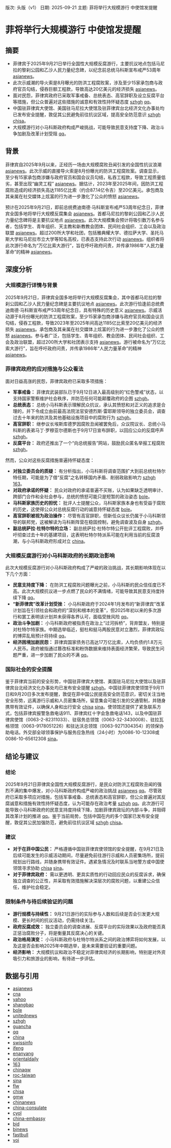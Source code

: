 版次: 头版（v1）
日期: 2025-09-21
主题: 菲将举行大规模游行 中使馆发提醒

# 菲将举行大规模游行 中使馆发提醒

## 摘要
- 菲律宾于2025年9月21日举行全国性大规模反腐游行，主要抗议地点包括马尼拉的黎刹公园和乙沙人民力量纪念碑，以纪念前总统马科斯宣布戒严53周年 [asianews](https://vertexaisearch.cloud.google.com/grounding-api-redirect/AUZIYQFeQlttrkH4B0kXQTby4rUOzrrcNJoX6AR11wHnSjqpWFf04ExFq8eVj8UUjLtvkEpRu0qSgFBjz8LglMH6qyl-PPzqfOJ-wk44u6B9Wkaoa-htY90Vf9EiNP96VBL1Y_zI6HMybwOPp8gv7IfORt_p-Zhr5aiGJyja9yP9QzR7k-yjDV_sYZDPRwbIJESsj5QwwpCTT1J0AOtmMrh5WC7VDJHnC85Dr3AO9gxbJwcKJHO8pBVca4ssBNo2Eeplubba3vTLr71v36ZCkCkLWUs-SRa9ywLGPUNMUmPPfOPc19YgwfB8R8N3cEY5pkAJGjrfgMsZjxahkClvFA6T5VAyZHrfhtBfsj9qMkfX1c9HX-4M8HnbG7PELWvlcUJiqynHr0shfyzN3GPIEabvPVLSdHk0bTdK4HGBNNcMwKHRbZzZYXleyS5Wl7l6zTjZjb8-)。
- 此次示威潮的导火索是8月曝光的防洪工程腐败案，涉及至少15家承包商与政府官员勾结，侵吞巨额工程款，导致高达20亿美元的经济损失 [asianews](https://vertexaisearch.cloud.google.com/grounding-api-redirect/AUZIYQFeQlttrkH4B0kXQTby4rUOzrrcNJoX6AR11wHnSjqpWFf04ExFq8eVj8UUjLtvkEpRu0qSgFBjz8LglMH6qyl-PPzqfOJ-wk44u6B9Wkaoa-htY90Vf9EiNP96VBL1Y_zI6HMybwOPp8gv7IfORt_p-Zhr5aiGJyja9yP9QzR7k-yjDV_sYZDPRwbIJESsj5QwwpCTT1J0AOtmMrh5WC7VDJHnC85Dr3AO9gxbJwcKJHO8pBVca4ssBNo2Eeplubba3vTLr71v36ZCkCkLWUs-SRa9ywLGPUNMUmPPfOPc19YgwfB8R8N3cEY5pkAJGjrfgMsZjxahkClvFA6T5VAyZHrfhtBfsj9qMkfX1c9HX-4M8HnbG7PELWvlcUJiqynHr0shfyzN3GPIEabvPVLSdHk0bTdK4HGBNNcMwKHRbZzZYXleyS5Wl7l6zTjZjb8-)。
- 面对民怨，菲律宾政府已采取军事戒备、总统表态、高官辞职及设立反腐平台等措施，但公众普遍对这些措施的诚意和有效性持怀疑态度 [szhgh](https://vertexaisearch.cloud.google.com/grounding-api-redirect/AUZIYQHjJD1ZOOX5R2_jhEl3RIgcF3_vV5ccIykOFbTnX0xgTiJyfCtN-3T84627PZ75lphifpvALfyoNve_DcJIGpRJ0hwLWhyaWpRJ5eU0MRVYkicNl7eP-1I89jUuhYfk0P0qcscYzjp0q9BN7fAx1VftXNUpRhbBzDL8Fg==) [qq](https://vertexaisearch.cloud.google.com/grounding-api-redirect/AUZIYQEd0N_8c4sIxX8yaFt0kap_XbK1agrThQNevvNypqQWexPalarnTJb2UeHSrkjj_3hJuunzwcx1_4siFgq1kOADSiWo8QNEYQUmaocgTr9-73R5dvlgKULp5ieMkoGtpjGvUt-yG_0=)。
- 中国驻菲律宾大使馆、美国驻马尼拉大使馆及驻菲律宾台北经济文化办事处均已发布安全提醒，敦促其公民避免前往抗议区域，提高安全防范意识 [szhgh](https://vertexaisearch.cloud.google.com/grounding-api-redirect/AUZIYQHjJD1ZOOX5R2_jhEl3RIgcF3_vV5ccIykOFbTnX0xgTiJyfCtN-3T84627PZ75lphifpvALfyoNve_DcJIGpRJ0hwLWhyaWpRJ5eU0MRVYkicNl7eP-1I89jUuhYfk0P0qcscYzjp0q9BN7fAx1VftXNUpRhbBzDL8Fg==) [chisa](https://vertexaisearch.cloud.google.com/grounding-api-redirect/AUZIYQFYaU2aJvyMklJ4Y4ZBY_0y9NWFh8T0bh7gQmIVfzyftb5qviacOvaQ9VIVZsWT7PY9DQXfn0kq_9f4jXAroBtz_cJqTfYQ8Tv8TCHFW8m1Npd8ExfoQV3OdaMJYjxJo_kBj560y_8rCAi-l7vWr8pTRh-mlJOswOXU3IQc8UkX)。
- 大规模游行对小马科斯政府构成严峻挑战，可能导致民意支持度下降、政治斗争加剧及改革计划受阻 [qq](https://vertexaisearch.cloud.google.com/grounding-api-redirect/AUZIYQEd0N_8c4sIxX8yaFt0kap_XbK1agrThQNevvNypqQWexPalarnTJb2UeHSrkjj_3hJuunzwcx1_4siFgq1kOADSiWo8QNEYQUmaocgTr9-73R5dvlgKULp5ieMkoGtpjGvUt-yG_0=)。

## 背景
菲律宾自2025年9月以来，正经历一场由大规模腐败丑闻引发的全国性抗议浪潮 [asianews](https://vertexaisearch.cloud.google.com/grounding-api-redirect/AUZIYQFeQlttrkH4B0kXQTby4rUOzrrcNJoX6AR11wHnSjqpWFf04ExFq8eVj8UUjLtvkEpRu0qSgFBjz8LglMH6qyl-PPzqfOJ-wk44u6B9Wkaoa-htY90Vf9EiNP96VBL1Y_zI6HMybwOPp8gv7IfORt_p-Zhr5aiGJyja9yP9QzR7k-yjDV_sYZDPRwbIJESsj5QwwpCTT1J0AOtmMrh5WC7VDJHnC85Dr3AO9gxbJwcKJHO8pBVca4ssBNo2Eeplubba3vTLr71v36ZCkCkLWUs-SRa9ywLGPUNMUmPPfOPc19YgwfB8R8N3cEY5pkAJGjrfgMsZjxahkClvFA6T5VAyZHrfhtBfsj9qMkfX1c9HX-4M8HnbG7PELWvlcUJiqynHr0shfyzN3GPIEabvPVLSdHk0bTdK4HGBNNcMwKHRbZzZYXleyS5Wl7l6zTjZjb8-)。此次示威的直接导火索是8月份曝光的防洪工程腐败案。调查显示，至少有15家承包商涉嫌与政府官员和国会议员勾结，私吞工程款，导致工程质量低劣，甚至出现“幽灵工程” [asianews](https://vertexaisearch.cloud.google.com/grounding-api-redirect/AUZIYQFeQlttrkH4B0kXQTby4rUOzrrcNJoX6AR11wHnSjqpWFf04ExFq8eVj8UUjLtvkEpRu0qSgFBjz8LglMH6qyl-PPzqfOJ-wk44u6B9Wkaoa-htY90Vf9EiNP96VBL1Y_zI6HMybwOPp8gv7IfORt_p-Zhr5aiGJyja9yP9QzR7k-yjDV_sYZDPRwbIJESsj5QwwpCTT1J0AOtmMrh5WC7VDJHnC85Dr3AO9gxbJwcKJHO8pBVca4ssBNo2Eeplubba3vTLr71v36ZCkCkLWUs-SRa9ywLGPUNMUmPPfOPc19YgwfB8R8N3cEY5pkAJGjrfgMsZjxahkClvFA6T5VAyZHrfhtBfsj9qMkfX1c9HX-4M8HnbG7PELWvlcUJiqynHr0shfyzN3GPIEabvPVLSdHk0bTdK4HGBNNcMwKHRbZzZYXleyS5Wl7l6zTjZjb8-)。据估计，2023年至2025年间，因防洪工程腐败造成的经济损失高达1185亿比索（约合87.14亿令吉）至20亿美元。承包商及其亲属在社交媒体上炫富的行为进一步激化了公众的愤怒 [asianews](https://vertexaisearch.cloud.google.com/grounding-api-redirect/AUZIYQFeQlttrkH4B0kXQTby4rUOzrrcNJoX6AR11wHnSjqpWFf04ExFq8eVj8UUjLtvkEpRu0qSgFBjz8LglMH6qyl-PPzqfOJ-wk44u6B9Wkaoa-htY90Vf9EiNP96VBL1Y_zI6HMybwOPp8gv7IfORt_p-Zhr5aiGJyja9yP9QzR7k-yjDV_sYZDPRwbIJESsj5QwwpCTT1J0AOtmMrh5WC7VDJHnC85Dr3AO9gxbJwcKJHO8pBVca4ssBNo2Eeplubba3vTLr71v36ZCkCkLWUs-SRa9ywLGPUNMUmPPfOPc19YgwfB8R8N3cEY5pkAJGjrfgMsZjxahkClvFA6T5VAyZHrfhtBfsj9qMkfX1c9HX-4M8HnbG7PELWvlcUJiqynHr0shfyzN3GPIEabvPVLSdHk0bTdK4HGBNNcMwKHRbZzZYXleyS5Wl7l6zTjZjb8-)。

预计在2025年9月21日，即前总统费迪南德·马科斯宣布戒严53周年纪念日，菲律宾全国多地将举行大规模反腐集会 [asianews](https://vertexaisearch.cloud.google.com/grounding-api-redirect/AUZIYQFeQlttrkH4B0kXQTby4rUOzrrcNJoX6AR11wHnSjqpWFf04ExFq8eVj8UUjLtvkEpRu0qSgFBjz8LglMH6qyl-PPzqfOJ-wk44u6B9Wkaoa-htY90Vf9EiNP96VBL1Y_zI6HMybwOPp8gv7IfORt_p-Zhr5aiGJyja9yP9QzR7k-yjDV_sYZDPRwbIJESsj5QwwpCTT1J0AOtmMrh5WC7VDJHnC85Dr3AO9gxbJwcKJHO8pBVca4ssBNo2Eeplubba3vTLr71v36ZCkCkLWUs-SRa9ywLGPUNMUmPPfOPc19YgwfB8R8N3cEY5pkAJGjrfgMsZjxahkClvFA6T5VAyZHrfhtBfsj9qMkfX1c9HX-4M8HnbG7PELWvlcUJiqynHr0shfyzN3GPIEabvPVLSdHk0bTdK4HGBNNcMwKHRbZzZYXleyS5Wl7l6zTjZjb8-)。首都马尼拉的黎刹公园和乙沙人民力量纪念碑将是主要抗议地点 [asianews](https://vertexaisearch.cloud.google.com/grounding-api-redirect/AUZIYQFeQlttrkH4B0kXQTby4rUOzrrcNJoX6AR11wHnSjqpWFf04ExFq8eVj8UUjLtvkEpRu0qSgFBjz8LglMH6qyl-PPzqfOJ-wk44u6B9Wkaoa-htY90Vf9EiNP96VBL1Y_zI6HMybwOPp8gv7IfORt_p-Zhr5aiGJyja9yP9QzR7k-yjDV_sYZDPRwbIJESsj5QwwpCTT1J0AOtmMrh5WC7VDJHnC85Dr3AO9gxbJwcKJHO8pBVca4ssBNo2Eeplubba3vTLr71v36ZCkCkLWUs-SRa9ywLGPUNMUmPPfOPc19YgwfB8R8N3cEY5pkAJGjrfgMsZjxahkClvFA6T5VAyZHrfhtBfsj9qMkfX1c9HX-4M8HnbG7PELWvlcUJiqynHr0shfyzN3GPIEabvPVLSdHk0bTdK4HGBNNcMwKHRbZzZYXleyS5Wl7l6zTjZjb8-)。此次大规模集会预计将吸引数万名参与者，包括学生、青年组织、天主教和新教教会团体、民间社会组织、工会以及政治联盟 [asianews](https://vertexaisearch.cloud.google.com/grounding-api-redirect/AUZIYQFeQlttrkH4B0kXQTby4rUOzrrcNJoX6AR11wHnSjqpWFf04ExFq8eVj8UUjLtvkEpRu0qSgFBjz8LglMH6qyl-PPzqfOJ-wk44u6B9Wkaoa-htY90Vf9EiNP96VBL1Y_zI6HMybwOPp8gv7IfORt_p-Zhr5aiGJyja9yP9QzR7k-yjDV_sYZDPRwbIJESsj5QwwpCTT1J0AOtmMrh5WC7VDJHnC85Dr3AO9gxbJwcKJHO8pBVca4ssBNo2Eeplubba3vTLr71v36ZCkCkLWUs-SRa9ywLGPUNMUmPPfOPc19YgwfB8R8N3cEY5pkAJGjrfgMsZjxahkClvFA6T5VAyZHrfhtBfsj9qMkfX1c9HX-4M8HnbG7PELWvlcUJiqynHr0shfyzN3GPIEabvPVLSdHk0bTdK4HGBNNcMwKHRbZzZYXleyS5Wl7l6zTjZjb8-)。超过200所大学和社团，包括雅典耀大学、德拉萨大学、圣托马斯大学和马尼拉市立大学等知名高校，已表态支持此次行动 [asianews](https://vertexaisearch.cloud.google.com/grounding-api-redirect/AUZIYQFeQlttrkH4B0kXQTby4rUOzrrcNJoX6AR11wHnSjqpWFf04ExFq8eVj8UUjLtvkEpRu0qSgFBjz8LglMH6qyl-PPzqfOJ-wk44u6B9Wkaoa-htY90Vf9EiNP96VBL1Y_zI6HMybwOPp8gv7IfORt_p-Zhr5aiGJyja9yP9QzR7k-yjDV_sYZDPRwbIJESsj5QwwpCTT1J0AOtmMrh5WC7VDJHnC85Dr3AO9gxbJwcKJHO8pBVca4ssBNo2Eeplubba3vTLr71v36ZCkCkLWUs-SRa9ywLGPUNMUmPPfOPc19YgwfB8R8N3cEY5pkAJGjrfgMsZjxahkClvFA6T5VAyZHrfhtBfsj9qMkfX1c9HX-4M8HnbG7PELWvlcUJiqynHr0shfyzN3GPIEabvPVLSdHk0bTdK4HGBNNcMwKHRbZzZYXleyS5Wl7l6zTjZjb8-)。组织者将此次游行命名为“万亿比索大游行”，旨在呼吁政府问责，并传承1986年“人民力量革命”的精神 [asianews](https://vertexaisearch.cloud.google.com/grounding-api-redirect/AUZIYQFeQlttrkH4B0kXQTby4rUOzrrcNJoX6AR11wHnSjqpWFf04ExFq8eVj8UUjLtvkEpRu0qSgFBjz8LglMH6qyl-PPzqfOJ-wk44u6B9Wkaoa-htY90Vf9EiNP96VBL1Y_zI6HMybwOPp8gv7IfORt_p-Zhr5aiGJyja9yP9QzR7k-yjDV_sYZDPRwbIJESsj5QwwpCTT1J0AOtmMrh5WC7VDJHnC85Dr3AO9gxbJwcKJHO8pBVca4ssBNo2Eeplubba3vTLr71v36ZCkCkLWUs-SRa9ywLGPUNMUmPPfOPc19YgwfB8R8N3cEY5pkAJGjrfgMsZjxahkClvFA6T5VAyZHrfhtBfsj9qMkfX1c9HX-4M8HnbG7PELWvlcUJiqynHr0shfyzN3GPIEabvPVLSdHk0bTdK4HGBNNcMwKHRbZzZYXleyS5Wl7l6zTjZjb8-)。

## 深度分析
### 大规模游行详情与背景
2025年9月21日，菲律宾全国多地将举行大规模反腐集会，其中首都马尼拉的黎刹公园和乙沙人民力量纪念碑是主要抗议地点 [asianews](https://vertexaisearch.cloud.google.com/grounding-api-redirect/AUZIYQFeQlttrkH4B0kXQTby4rUOzrrcNJoX6AR11wHnSjqpWFf04ExFq8eVj8UUjLtvkEpRu0qSgFBjz8LglMH6qyl-PPzqfOJ-wk44u6B9Wkaoa-htY90Vf9EiNP96VBL1Y_zI6HMybwOPp8gv7IfORt_p-Zhr5aiGJyja9yP9QzR7k-yjDV_sYZDPRwbIJESsj5QwwpCTT1J0AOtmMrh5WC7VDJHnC85Dr3AO9gxbJwcKJHO8pBVca4ssBNo2Eeplubba3vTLr71v36ZCkCkLWUs-SRa9ywLGPUNMUmPPfOPc19YgwfB8R8N3cEY5pkAJGjrfgMsZjxahkClvFA6T5VAyZHrfhtBfsj9qMkfX1c9HX-4M8HnbG7PELWvlcUJiqynHr0shfyzN3GPIEabvPVLSdHk0bTdK4HGBNNcMwKHRbZzZYXleyS5Wl7l6zTjZjb8-)。此次游行恰逢前总统费迪南德·马科斯宣布戒严53周年纪念日，具有特殊的历史意义 [asianews](https://vertexaisearch.cloud.google.com/grounding-api-redirect/AUZIYQFeQlttrkH4B0kXQTby4rUOzrrcNJoX6AR11wHnSjqpWFf04ExFq8eVj8UUjLtvkEpRu0qSgFBjz8LglMH6qyl-PPzqfOJ-wk44u6B9Wkaoa-htY90Vf9EiNP96VBL1Y_zI6HMybwOPp8gv7IfORt_p-Zhr5aiGJyja9yP9QzR7k-yjDV_sYZDPRwbIJESsj5QwwpCTT1J0AOtmMrh5WC7VDJHnC85Dr3AO9gxbJwcKJHO8pBVca4ssBNo2Eeplubba3vTLr71v36ZCkCkLWUs-SRa9ywLGPUNMUmPPfOPc19YgwfB8R8N3cEY5pkAJGjrfgMsZjxahkClvFA6T5VAyZHrfhtBfsj9qMkfX1c9HX-4M8HnbG7PELWvlcUJiqynHr0shfyzN3GPIEabvPVLSdHk0bTdK4HGBNNcMwKHRbZzZYXleyS5Wl7l6zTjZjb8-)。示威活动源于8月份曝光的防洪工程腐败案，至少15家承包商涉嫌与政府官员和国会议员勾结，侵吞工程款，导致2023年至2025年间高达1185亿比索至20亿美元的经济损失 [asianews](https://vertexaisearch.cloud.google.com/grounding-api-redirect/AUZIYQFeQlttrkH4B0kXQTby4rUOzrrcNJoX6AR11wHnSjqpWFf04ExFq8eVj8UUjLtvkEpRu0qSgFBjz8LglMH6qyl-PPzqfOJ-wk44u6B9Wkaoa-htY90Vf9EiNP96VBL1Y_zI6HMybwOPp8gv7IfORt_p-Zhr5aiGJyja9yP9QzR7k-yjDV_sYZDPRwbIJESsj5QwwpCTT1J0AOtmMrh5WC7VDJHnC85Dr3AO9gxbJwcKJHO8pBVca4ssBNo2Eeplubba3vTLr71v36ZCkCkLWUs-SRa9ywLGPUNMUmPPfOPc19YgwfB8R8N3cEY5pkAJGjrfgMsZjxahkClvFA6T5VAyZHrfhtBfsj9qMkfX1c9HX-4M8HnbG7PELWvlcUJiqynHr0shfyzN3GPIEabvPVLSdHk0bTdK4HGBNNcMwKHRbZzZYXleyS5Wl7l6zTjZjb8-)。承包商及其亲属在社交媒体上炫富的行为进一步激化了公众的愤怒 [asianews](https://vertexaisearch.cloud.google.com/grounding-api-redirect/AUZIYQFeQlttrkH4B0kXQTby4rUOzrrcNJoX6AR11wHnSjqpWFf04ExFq8eVj8UUjLtvkEpRu0qSgFBjz8LglMH6qyl-PPzqfOJ-wk44u6B9Wkaoa-htY90Vf9EiNP96VBL1Y_zI6HMybwOPp8gv7IfORt_p-Zhr5aiGJyja9yP9QzR7k-yjDV_sYZDPRwbIJESsj5QwwpCTT1J0AOtmMrh5WC7VDJHnC85Dr3AO9gxbJwcKJHO8pBVca4ssBNo2Eeplubba3vTLr71v36ZCkCkLWUs-SRa9ywLGPUNMUmPPfOPc19YgwfB8R8N3cEY5pkAJGjrfgMsZjxahkClvFA6T5VAyZHrfhtBfsj9qMkfX1c9HX-4M8HnbG7PELWvlcUJiqynHr0shfyzN3GPIEabvPVLSdHk0bTdK4HGBNNcMwKHRbZzZYXleyS5Wl7l6zTjZjb8-)。参与者广泛，包括学生、青年组织、教会团体、民间社会组织、工会及政治联盟，超过200所大学和社团表示支持 [asianews](https://vertexaisearch.cloud.google.com/grounding-api-redirect/AUZIYQFeQlttrkH4B0kXQTby4rUOzrrcNJoX6AR11wHnSjqpWFf04ExFq8eVj8UUjLtvkEpRu0qSgFBjz8LglMH6qyl-PPzqfOJ-wk44u6B9Wkaoa-htY90Vf9EiNP96VBL1Y_zI6HMybwOPp8gv7IfORt_p-Zhr5aiGJyja9yP9QzR7k-yjDV_sYZDPRwbIJESsj5QwwpCTT1J0AOtmMrh5WC7VDJHnC85Dr3AO9gxbJwcKJHO8pBVca4ssBNo2Eeplubba3vTLr71v36ZCkCkLWUs-SRa9ywLGPUNMUmPPfOPc19YgwfB8R8N3cEY5pkAJGjrfgMsZjxahkClvFA6T5VAyZHrfhtBfsj9qMkfX1c9HX-4M8HnbG7PELWvlcUJiqynHr0shfyzN3GPIEabvPVLSdHk0bTdK4HGBNNcMwKHRbZzZYXleyS5Wl7l6zTjZjb8-)。游行被命名为“万亿比索大游行”，旨在呼吁政府问责，并传承1986年“人民力量革命”的精神 [asianews](https://vertexaisearch.cloud.google.com/grounding-api-redirect/AUZIYQFeQlttrkH4B0kXQTby4rUOzrrcNJoX6AR11wHnSjqpWFf04ExFq8eVj8UUjLtvkEpRu0qSgFBjz8LglMH6qyl-PPzqfOJ-wk44u6B9Wkaoa-htY90Vf9EiNP96VBL1Y_zI6HMybwOPp8gv7IfORt_p-Zhr5aiGJyja9yP9QzR7k-yjDV_sYZDPRwbIJESsj5QwwpCTT1J0AOtmMrh5WC7VDJHnC85Dr3AO9gxbJwcKJHO8pBVca4ssBNo2Eeplubba3vTLr71v36ZCkCkLWUs-SRa9ywLGPUNMUmPPfOPc19YgwfB8R8N3cEY5pkAJGjrfgMsZjxahkClvFA6T5VAyZHrfhtBfsj9qMkfX1c9HX-4M8HnbG7PELWvlcUJiqynHr0shfyzN3GPIEabvPVLSdHk0bTdK4HGBNNcMwKHRbZzZYXleyS5Wl7l6zTjZjb8-)。

### 菲律宾政府的应对措施与公众看法
面对日益高涨的民怨，菲律宾政府已采取多项措施：
- **军事戒备：** 菲律宾武装部队已于9月12日进入最高级别的“红色警戒”状态，以支持国家警察维护社会秩序，并防范任何可能颠覆政府的企图 [szhgh](https://vertexaisearch.cloud.google.com/grounding-api-redirect/AUZIYQHjJD1ZOOX5R2_jhEl3RIgcF3_vV5ccIykOFbTnX0xgTiJyfCtN-3T84627PZ75lphifpvALfyoNve_DcJIGpRJ0hwLWhyaWpRJ5eU0MRVYkicNl7eP-1I89jUuhYfk0P0qcscYzjp0q9BN7fAx1VftXNUpRhbBzDL8Fg==)。
- **总统表态：** 总统小马科斯表示理解民众抗议，承认其愤怒和对正义的追求是合理的，并下令成立由前最高法院法官安德烈斯·雷耶斯领导的独立委员会，调查过去十年来的防洪及其他基础设施项目中的腐败行为 [szhgh](https://vertexaisearch.cloud.google.com/grounding-api-redirect/AUZIYQHjJD1ZOOX5R2_jhEl3RIgcF3_vV5ccIykOFbTnX0xgTiJyfCtN-3T84627PZ75lphifpvALfyoNve_DcJIGpRJ0hwLWhyaWpRJ5eU0MRVYkicNl7eP-1I89jUuhYfk0P0qcscYzjp0q9BN7fAx1VftXNUpRhbBzDL8Fg==)。
- **高官辞职：** 继参议长埃斯库德罗因腐败丑闻被罢免后，众议院议长、总统小马科斯的表弟马丁·罗穆亚尔德斯也于9月17日宣布辞职，以回应公众的反腐呼声 [szhgh](https://vertexaisearch.cloud.google.com/grounding-api-redirect/AUZIYQHjJD1ZOOX5R2_jhEl3RIgcF3_vV5ccIykOFbTnX0xgTiJyfCtN-3T84627PZ75lphifpvALfyoNve_DcJIGpRJ0hwLWhyaWpRJ5eU0MRVYkicNl7eP-1I89jUuhYfk0P0qcscYzjp0q9BN7fAx1VftXNUpRhbBzDL8Fg==)。
- **反腐平台：** 政府还推出了一个“向总统报告”网站，鼓励民众匿名举报工程腐败 [szhgh](https://vertexaisearch.cloud.google.com/grounding-api-redirect/AUZIYQHjJD1ZOOX5R2_jhEl3RIgcF3_vV5ccIykOFbTnX0xgTiJyfCtN-3T84627PZ75lphifpvALfyoNve_DcJIGpRJ0hwLWhyaWpRJ5eU0MRVYkicNl7eP-1I89jUuhYfk0P0qcscYzjp0q9BN7fAx1VftXNUpRhbBzDL8Fg==)。

然而，公众对这些反腐措施普遍持怀疑态度：
- **对独立委员会的质疑：** 有分析指出，小马科斯将调查范围扩大到前总统杜特尔特任期，可能是为了借“反腐”之名转移国内矛盾、削弱政敌影响力 [szhgh](https://vertexaisearch.cloud.google.com/grounding-api-redirect/AUZIYQG9DdSoMnyTrFQjwekhXK3KdieHhX95Sfz-_3sW85wUkuXKb3Pp461AQ2kXy0zOc-GaSA3n1DQBATfIa01STcZ4_ppaoUPPGwxwjlT0i8A0GrzPLkwHlCHw9m_P6gaN1cNjs-Agxhr8EkciDT2bSd5dFgH03ZhlkW99XQ==) [163](https://vertexaisearch.cloud.google.com/grounding-api-redirect/AUZIYQEC4gLMirDmi8NeRYCq39dcLQnmSOUbDKyG-HIH2heAaS1NkbzkE-p0fXcDwvejwtS_-_0Onh7lJh1Dq2GGpJP0To3ZrDJuBBB58LdyU_K26DPOivdFRI4gQXhUDO_65fYFKGKN3_u9ouw2RKE0Uug=)。
- **对政府承诺的怀疑：** 民众对政府的承诺普遍不买账，认为如果缺乏透明审计、跨部门合作和全社会参与，总统的愤怒可能只是短暂的政治姿态 [bole](https://vertexaisearch.cloud.google.com/grounding-api-redirect/AUZIYQHHU-it1b_N09hoQbln9XNEdJVYew_IbNETlvVM5vYOPfRlCVid6o-HCNC3EcK8GjgeC2Cr3ExrxkOJSJ_gAuieUea7cs-3koP6BDaOty9-dYuY2yQbqd06t31oOUc=)。
- **马科斯家族历史的担忧：** 批评人士提醒公众，马科斯家族本身也有受益于腐败的历史，这使得公众对总统反腐行动的诚意持怀疑态度 [bole](https://vertexaisearch.cloud.google.com/grounding-api-redirect/AUZIYQHHU-it1b_N09hoQbln9XNEdJVYew_IbNETlvVM5vYOPfRlCVid6o-HCNC3EcK8GjgeC2Cr3ExrxkOJSJ_gAuieUea7cs-3koP6BDaOty9-dYuY2yQbqd06t31oOUc=)。
- **高官辞职被视为政治操作：** 尽管有高官辞职，但新任众议长仍属于小马科斯领导的联邦党，这被解读为马科斯阵营在稳固控制，避免调查波及自身 [szhgh](https://vertexaisearch.cloud.google.com/grounding-api-redirect/AUZIYQG9DdSoMnyTrFQjwekhXK3KdieHhX95Sfz-_3sW85wUkuXKb3Pp461AQ2kXy0zOc-GaSA3n1DQBATfIa01STcZ4_ppaoUPPGwxwjlT0i8A0GrzPLkwHlCHw9m_P6gaN1cNjs-Agxhr8EkciDT2bSd5dFgH03ZhlkW99XQ==)。
- **副总统萨拉·杜特尔特的立场：** 副总统萨拉·杜特尔特公开批评工程腐败，并呼吁彻查过去十年的基建项目，这表明杜特尔特派系可能在利用当前的反腐浪潮，与小马科斯政府形成对立 [china](https://vertexaisearch.cloud.google.com/grounding-api-redirect/AUZIYQFSTjpTtmvtZ8QZnF3aABdfGDjfslcdGScZVhdxNcFUQMMYyyNGhzN6_zHvzlSO9kZomvVe1IJzoLWZ1NthU0ojOh-puybwuRy95J4xEg5BdUsYLw0GFP99fDAbw1JXexEN1phjeA==)。

### 大规模反腐游行对小马科斯政府的长期政治影响
此次大规模反腐游行对小马科斯政府构成了严峻的政治挑战，其长期影响体现在以下几个方面：
- **民意支持度下降：** 在防洪工程腐败问题曝光之前，小马科斯的民众信任度已不高。此次大规模抗议进一步点燃了民众的不满情绪，可能导致其民意支持度持续下降 [qq](https://vertexaisearch.cloud.google.com/grounding-api-redirect/AUZIYQEd0N_8c4sIxX8yaFt0kap_XbK1agrThQNevvNypqQWexPalarnTJb2UeHSrkjj_3hJuunzwcx1_4siFgq1kOADSiWo8QNEYQUmaocgTr9-73R5dvlgKULp5ieMkoGtpjGvUt-yG_0=)。
- **“新菲律宾”改革计划受挫：** 小马科斯政府于2024年1月发布的“新菲律宾”改革计划旨在引领社会和政府的“深刻和根本的变革”，但2025年初以来的多次游行和罢工表明该计划并未获得各界认可，面临受挫风险 [qq](https://vertexaisearch.cloud.google.com/grounding-api-redirect/AUZIYQEd0N_8c4sIxX8yaFt0kap_XbK1agrThQNevvNypqQWexPalarnTJb2UeHSrkjj_3hJuunzwcx1_4siFgq1kOADSiWo8QNEYQUmaocgTr9-73R5dvlgKULp5ieMkoGtpjGvUt-yG_0=)。
- **政治斗争加剧：** 小马科斯政府被指责在政治上“过河拆桥”，背弃盟友，特别是对杜特尔特家族。中期选举临近，挺杜和挺马两股民意对立激烈，菲律宾政坛的博弈乱局预计将持续 [qq](https://vertexaisearch.cloud.google.com/grounding-api-redirect/AUZIYQEd0N_8c4sIxX8yaFt0kap_XbK1agrThQNevvNypqQWexPalarnTJb2UeHSrkjj_3hJuunzwcx1_4siFgq1kOADSiWo8QNEYQUmaocgTr9-73R5dvlgKULp5ieMkoGtpjGvUt-yG_0=)。
- **经济困境加剧民怨：** 菲律宾国家债务已高达17万亿比索，人均负债约1.8万元人民币。政府被指通过篡改标准和粉饰数据来维持表面经济繁荣，导致民生问题严重，进一步加剧了民众的不满 [qq](https://vertexaisearch.cloud.google.com/grounding-api-redirect/AUZIYQEd0N_8c4sIxX8yaFt0kap_XbK1agrThQNevvNypqQWexPalarnTJb2UeHSrkjj_3hJuunzwcx1_4siFgq1kOADSiWo8QNEYQUmaocgTr9-73R5dvlgKULp5ieMkoGtpjGvUt-yG_0=)。

### 国际社会的安全提醒
鉴于菲律宾当前的安全形势，中国驻菲律宾大使馆、美国驻马尼拉大使馆以及驻菲律宾台北经济文化办事处均已发布安全提醒 [szhgh](https://vertexaisearch.cloud.google.com/grounding-api-redirect/AUZIYQHjJD1ZOOX5R2_jhEl3RIgcF3_vV5ccIykOFbTnX0xgTiJyfCtN-3T84627PZ75lphifpvALfyoNve_DcJIGpRJ0hwLWhyaWpRJ5eU0MRVYkicNl7eP-1I89jUuhYfk0P0qcscYzjp0q9BN7fAx1VftXNUpRhbBzDL8Fg==)。中国驻菲律宾使领馆于9月11日和9月20日多次发布提醒，敦促在菲中国公民提高安全防范意识，密切关注当地安全形势，远离游行示威和人员密集场所，留意集会可能引发的交通管制，并随身携带有效证件，以确保人身和出行安全 [chisa](https://vertexaisearch.cloud.google.com/grounding-api-redirect/AUZIYQFYaU2aJvyMklJ4Y4ZBY_0y9NWFh8T0bh7gQmIVfzyftb5qviacOvaQ9VIVZsWT7PY9DQXfn0kq_9f4jXAroBtz_cJqTfYQ8Tv8TCHFW8m1Npd8ExfoQV3OdaMJYjxJo_kBj560y_8rCAi-l7vWr8pTRh-mlJOswOXU3IQc8UkX) [sina](https://vertexaisearch.cloud.google.com/grounding-api-redirect/AUZIYQGHyN7MNPj2SOIqafBo_jXRr-J35DpdUi504-yM_TVqDPmGMaampNJq1ScvF-rJ-B3GEBFPUQAw-g1ZrOEMcnCN4A--WAA68UJ5JV2XarPYs-xoRFRkDNn-QeseC4osdvzYHu8QGV2prbxyIyaboaWq-tpSz8j5bR7ZpPGALd3DFA==)。使领馆还提供了紧急联系方式，包括菲律宾报警急救电话911、菲律宾红十字会急救电话143，以及中国驻菲律宾使馆（0063-2-82311033）、驻宿务总领馆（0063-32-3430008）、驻拉瓦格领馆（0063-9178051226）和驻达沃总领馆（0063-9271304354）的领保协助电话。外交部全球领事保护与服务应急热线（24小时）为0086-10-12308或0086-10-65612308 [sina](https://vertexaisearch.cloud.google.com/grounding-api-redirect/AUZIYQGHyN7MNPj2SOIqafBo_jXRr-J35DpdUi504-yM_TVqDPmGMaampNJq1ScvF-rJ-B3GEBFPUQAw-g1ZrOEMcnCN4A--WAA68UJ5JV2XarPYs-xoRFRkDNn-QeseC4osdvzYHu8QGV2prbxyIyaboaWq-tpSz8j5bR7ZpPGALd3DFA==)。

## 结论与建议
### 结论
2025年9月21日菲律宾全国性大规模反腐游行，是民众对防洪工程腐败丑闻的强烈不满的集中爆发，对小马科斯政府构成严峻的政治挑战 [asianews](https://vertexaisearch.cloud.google.com/grounding-api-redirect/AUZIYQFeQlttrkH4B0kXQTby4rUOzrrcNJoX6AR11wHnSjqpWFf04ExFq8eVj8UUjLtvkEpRu0qSgFBjz8LglMH6qyl-PPzqfOJ-wk44u6B9Wkaoa-htY90Vf9EiNP96VBL1Y_zI6HMybwOPp8gv7IfORt_p-Zhr5aiGJyja9yP9QzR7k-yjDV_sYZDPRwbIJESsj5QwwpCTT1J0AOtmMrh5WC7VDJHnC85Dr3AO9gxbJwcKJHO8pBVca4ssBNo2Eeplubba3vTLr71v36ZCkCkLWUs-SRa9ywLGPUNMUmPPfOPc19YgwfB8R8N3cEY5pkAJGjrfgMsZjxahkClvFA6T5VAyZHrfhtBfsj9qMkfX1c9HX-4M8HnbG7PELWvlcUJiqynHr0shfyzN3GPIEabvPVLSdHk0bTdK4HGBNNcMwKHRbZzZYXleyS5Wl7l6zTjZjb8-) [qq](https://vertexaisearch.cloud.google.com/grounding-api-redirect/AUZIYQEd0N_8c4sIxX8yaFt0kap_XbK1agrThQNevvNypqQWexPalarnTJb2UeHSrkjj_3hJuunzwcx1_4siFgq1kOADSiWo8QNEYQUmaocgTr9-73R5dvlgKULp5ieMkoGtpjGvUt-yG_0=)。尽管政府已采取多项应对措施，包括军事戒备、总统表态和高官辞职，但公众普遍对其反腐诚意和措施有效性持怀疑态度，认为可能存在政治考量 [szhgh](https://vertexaisearch.cloud.google.com/grounding-api-redirect/AUZIYQHjJD1ZOOX5R2_jhEl3RIgcF3_vV5ccIykOFbTnX0xgTiJyfCtN-3T84627PZ75lphifpvALfyoNve_DcJIGpRJ0hwLWhyaWpRJ5eU0MRVYkicNl7eP-1I89jUuhYfk0P0qcscYzjp0q9BN7fAx1VftXNUpRhbBzDL8Fg==) [qq](https://vertexaisearch.cloud.google.com/grounding-api-redirect/AUZIYQEd0N_8c4sIxX8yaFt0kap_XbK1agrThQNevvNypqQWexPalarnTJb2UeHSrkjj_3hJuunzwcx1_4siFgq1kOADSiWo8QNEYQUmaocgTr9-73R5dvlgKULp5ieMkoGtpjGvUt-yG_0=)。此次游行可能导致小马科斯政府的民意支持度持续下降，加剧菲律宾政坛的内部斗争，并阻碍其改革计划的推进 [qq](https://vertexaisearch.cloud.google.com/grounding-api-redirect/AUZIYQEd0N_8c4sIxX8yaFt0kap_XbK1agrThQNevvNypqQWexPalarnTJb2UeHSrkjj_3hJuunzwcx1_4siFgq1kOADSiWo8QNEYQUmaocgTr9-73R5dvlgKULp5ieMkoGtpjGvUt-yG_0=)。鉴于当前局势，包括中国在内的多个国家已发布安全提醒，敦促其公民加强防范，避免前往抗议区域 [szhgh](https://vertexaisearch.cloud.google.com/grounding-api-redirect/AUZIYQHjJD1ZOOX5R2_jhEl3RIgcF3_vV5ccIykOFbTnX0xgTiJyfCtN-3T84627PZ75lphifpvALfyoNve_DcJIGpRJ0hwLWhyaWpRJ5eU0MRVYkicNl7eP-1I89jUuhYfk0P0qcscYzjp0q9BN7fAx1VftXNUpRhbBzDL8Fg==) [chisa](https://vertexaisearch.cloud.google.com/grounding-api-redirect/AUZIYQFYaU2aJvyMklJ4Y4ZBY_0y9NWFh8T0bh7gQmIVfzyftb5qviacOvaQ9VIVZsWT7PY9DQXfn0kq_9f4jXAroBtz_cJqTfYQ8Tv8TCHFW8m1Npd8ExfoQV3OdaMJYjxJo_kBj560y_8rCAi-l7vWr8pTRh-mlJOswOXU3IQc8UkX)。

### 建议
- **对于在菲中国公民：** 严格遵循中国驻菲律宾使领馆的安全提醒，在9月21日及后续可能发生的示威活动期间，尽量避免前往游行示威和人员密集场所，提前规划出行路线，并随身携带有效证件。遇紧急情况及时联系当地警方或中国使领馆寻求协助 [chisa](https://vertexaisearch.cloud.google.com/grounding-api-redirect/AUZIYQFYaU2aJvyMklJ4Y4ZBY_0y9NWFh8T0bh7gQmIVfzyftb5qviacOvaQ9VIVZsWT7PY9DQXfn0kq_9f4jXAroBtz_cJqTfYQ8Tv8TCHFW8m1Npd8ExfoQV3OdaMJYjxJo_kBj560y_8rCAi-l7vWr8pTRh-mlJOswOXU3IQc8UkX) [sina](https://vertexaisearch.cloud.google.com/grounding-api-redirect/AUZIYQGHyN7MNPj2SOIqafBo_jXRr-J35DpdUi504-yM_TVqDPmGMaampNJq1ScvF-rJ-B3GEBFPUQAw-g1ZrOEMcnCN4A--WAA68UJ5JV2XarPYs-xoRFRkDNn-QeseC4osdvzYHu8QGV2prbxyIyaboaWq-tpSz8j5bR7ZpPGALd3DFA==)。
- **对于菲律宾政府：** 需以更透明、更具实质性的行动回应民众的反腐诉求，确保独立调查的公正性，并采取有效措施解决深层次的腐败问题，以重建公众信任，维护社会稳定。

### 限制条件与待后续验证的问题
- **游行规模与持续性：** 9月21日游行的实际参与人数和后续是否会引发更大规模、更长时间的抗议活动，仍需持续关注。
- **政府反腐成效：** 独立委员会的调查进展、反腐平台的实际效果以及政府能否真正惩治腐败分子，将是衡量其反腐决心的关键。
- **政治格局演变：** 小马科斯政府与杜特尔特派系之间的政治博弈将如何发展，以及这是否会影响2025年中期选举，是未来需要验证的重要问题。
- **经济影响：** 大规模抗议和政治不稳定对菲律宾经济的长期影响，特别是对外资吸引力和旅游业的影响，有待进一步评估。

## 数据与引用
- [asianews](https://vertexaisearch.cloud.google.com/grounding-api-redirect/AUZIYQFeQlttrkH4B0kXQTby4rUOzrrcNJoX6AR11wHnSjqpWFf04ExFq8eVj8UUjLtvkEpRu0qSgFBjz8LglMH6qyl-PPzqfOJ-wk44u6B9Wkaoa-htY90Vf9EiNP96VBL1Y_zI6HMybwOPp8gv7IfORt_p-Zhr5aiGJyja9yP9QzR7k-yjDV_sYZDPRwbIJESsj5QwwpCTT1J0AOtmMrh5WC7VDJHnC85Dr3AO9gxbJwcKJHO8pBVca4ssBNo2Eeplubba3vTLr71v36ZCkCkLWUs-SRa9ywLGPUNMUmPPfOPc19YgwfB8R8N3cEY5pkAJGjrfgMsZjxahkClvFA6T5VAyZHrfhtBfsj9qMkfX1c9HX-4M8HnbG7PELWvlcUJiqynHr0shfyzN3GPIEabvPVLSdHk0bTdK4HGBNNcMwKHRbZzZYXleyS5Wl7l6zTjZjb8-)
- [cna](https://vertexaisearch.cloud.google.com/grounding-api-redirect/AUZIYQEhLShVJvZFC0sby5QKT2Xp_18fFe9dMmQJrhN06iWxdQL8ymCf3883QA18xOIXoO9DhUYhz_iunpfF4pDWrfFoKMpxkJdXGR8Tks7Q3ccErJeTb3szQ3kG0b5886OfijJSUqpy-R1WGRG99OnO)
- [yahoo](https://vertexaisearch.cloud.google.com/grounding-api-redirect/AUZIYQHZ8WORBKCLnODINAVk-p2PLZjQOjETFFYI_ML06lci9SwKrDgI32BBihErrN7I4hDJhVnn3kH6kY2TGBGfYB5qwFXK56wTVdrvmVYsZl4glEp7nSlHV7HAHl7ezRXSgyzL38xPsQh_6QJQHmKNzQM3EWt_YJfFdnA3NUk_CyT1382bx12LDl4e4HYE6ldYj1xy-GSftJt00Wr8JTFoXTR8xr4UykP4Ha9zZQdd1-JUQcpafndxIx6fMPQhmJmSB_Vgm7D5O8_pPeWmYjG4DRZSb9bIgL8Xn51lntexBWsmt8PEUV8lchnIUnKFSlAQLN2kFtolGTtRAPpkw71xaepFrj51QS86zvY-A92fESHxAxyMUxf-nmqGYm50whnHJU2dioxv5Er2LMwHDtRG31n6-xTHz960dLOXoQ-yNm1bp88EEPppo2woYsny5LgU05-nAewkwJfFB99A2IxlBH3wCdQnrI_jZCWrHjU2C7ucuearBOx45gNkoy-aLE-lbB5fIhhf3zXTQfNM-O10ufE3SzdF9cZyjykfWCwD4zg1UBcFVKk=)
- [shangbao](https://vertexaisearch.cloud.google.com/grounding-api-redirect/AUZIYQHt116UpK7gN5bYYx9Is6Bd-S90eADyZlGgb7lq-qNd7-7Wpdk9I6_Gd0otWXfT4idFZryBtQWM1mPY5WyMaDK7pOWyv934uarcFWdOEkcaRpWE2qx0Z9i-I6Rpa06J3VKm_VIvrsO-2Oi_jjz5hiM=)
- [bole](https://vertexaisearch.cloud.google.com/grounding-api-redirect/AUZIYQHLwcFyJT6WjGWAyFAxJDfkeuuTRB0IHNyaBvE-2lmLDA1Q1f2OAg7njWvKZKUg3vgBcvvnZqZr0DwzeXR752g5fXTLPcqyLxFr_X5qf4McM59irV4LSQ7VX4UzWOc=)
- [unitednews](https://vertexaisearch.cloud.google.com/grounding-api-redirect/AUZIYQFXq96l8gRlSQpeZgSt_PWNI9DU9i0TEv7qOvePvxvj8Q6m5jy1kd2UwsvMAjlAKQWXbD0iwatzchwPn3R8A4C52sjeyQt3253cvq1G8nHzaevmIjOlT1UA2QBCTQ_NtZSGVN36bbz5noL0t1Y=)
- [szhgh](https://vertexaisearch.cloud.google.com/grounding-api-redirect/AUZIYQHjJD1ZOOX5R2_jhEl3RIgcF3_vV5ccIykOFbTnX0xgTiJyfCtN-3T84627PZ75lphifpvALfyoNve_DcJIGpRJ0hwLWhyaWpRJ5eU0MRVYkicNl7eP-1I89jUuhYfk0P0qcscYzjp0q9BN7fAx1VftXNUpRhbBzDL8Fg==)
- [guancha](https://vertexaisearch.cloud.google.com/grounding-api-redirect/AUZIYQEEZNuaefopDzJiFOuy87d2Ie3sppVt4PEeBF_o_THASxqAhdKMB2Mk9kTzxhpSMng4TsDRVEfTRPn0cAPwf-Amq1cxxg_RjxNlTTKijjBTz2FzSy5LrmJTojYkLyzBvRkx8KBYzUimljiTet0AyrZyLHeZkkM=)
- [qq](https://vertexaisearch.cloud.google.com/grounding-api-redirect/AUZIYQFLwzviy8HYLMCIpuVn0YAZn6_-dltM_vQJG5r4tXfZs7KiNVF6bbaPirKaNLvIr6wCLEZ4ZSa2keqksqeL1IqmbEMfFPGtNMZzGkD9LCRBCFbcUaAmlrgRRKoUYpi0VOoiDC2ylE0=)
- [china](https://vertexaisearch.cloud.google.com/grounding-api-redirect/AUZIYQGnxo9iKlGhas8TbniZH9NS1bzuvf6CQs5NruiVU5LfpsPXJ5xOvTqcFvNNFzMMW175nmB7VHNuh3MGvfhjhRXwPc4Zlke2XDfXfoNJDu0W3_2H1f0qpsK7z6DH3utLw3ThBD92pRCe5lRvu2qI7OtiS0OO_Ec2vqAArA==)
- [swissinfo](https://vertexaisearch.cloud.google.com/grounding-api-redirect/AUZIYQGeC3Ck_Exh24j0AisA2fUrt3ZNF3ROGFYbzctWxJHzJTucpdlA8yd200alR_6DfTnidq-pNIlnmaoC8-0fHZnf4GukEp0FOxl0ARgRQox37XAGm_V5Os9m5lVl7eSHE0VQYipN-gy50IMxaz4kHTutzlGtN14cDRMv83s--fDGZEwEAJlFAWIku68BfrqMfU9FSIDwSTdbfupZT8nWLivr6ZgO8PK4saRnjZtqXvL1z2H9imZi1aNeohjSzTMwN4j_2vepSK8v0onAoKsZZdtC0jqUsM-cHsceq0dfbK16Q8DTkk3BKjd4Tw7U-qpSqtfpRXWinHi2IYnbrkFrjaNU118pt7HCjRanuqefIZ02LV6hWPM9VegIbotOdpZ4HSenhikh9ih4N6s=)
- [ifeng](https://vertexaisearch.cloud.google.com/grounding-api-redirect/AUZIYQFqNOp2KiZBOk4bPbunRdMWyqUVfwr4HN6ccYwkJaBMZAq5YRxL2RN9Vu4DNpYGbAFGGZPMZfybsCbFLLdERduziJt4BOX5tY0ZP4kM2MbpHUIRBgjH1XeJqvGOe-FqBw==)
- [enanyang](https://vertexaisearch.cloud.google.com/grounding-api-redirect/AUZIYQFoAgOMBZscyDcu4pNX0KDYeIE_ISCZw-2IXcpbYATTE3TBAH_EeQky9kqh_UCi0C3NKdFXBxF_LzycJEFJGk0ekObMWDU2D7xMEy_xHIFCVbqKgdm_MRZmjsRS7gwVkIqLBY3tkE-3xrjBzm3gXOyaFO6fgvU=)
- [orientaldaily](https://vertexaisearch.cloud.google.com/grounding-api-redirect/AUZIYQEgOnPZIo2Y3JmLcmWrnOD08kiQw84TF6pgwOAzkOWgBNx0UXOCxecYyCRXei0a8Sfjid1dt_7pKgrI_ESaV-8bEjq3BDFiKuxqqSwmMFzAg2KMDqKjd-Mn6zH8R0FcB2NCD6J2DEvK7kwbAS3iPSsK1h7OUAe6EOGeLzt3dlfJxQ==)
- [163](https://vertexaisearch.cloud.google.com/grounding-api-redirect/AUZIYQGYCBYJ4t0wMHdBNzeDdGAxxqDGPFxZ7ehblgyi-0JizsrPQS7_-mrZ8OIzn1Qu-62U2d5Iel63U-7FnoPXMR3LcOFbLY0kjQyvPu49C5ydcz2xe4LlpFwUug--FfCqtTvjZ851eTzEtP5_J04phRI=)
- [chinaqw](https://vertexaisearch.cloud.google.com/grounding-api-redirect/AUZIYQGNnPaDZIApwxn8QJ5ExF6IGr-DJgaQx2ZMgW8QJtAA-EmoFCWDXPE2an9im2DWUOlL2E_XinkMraZiTTSs9Ii-oBnFjPxs6wDrY453pWD4awDLbA7tX0V0Nz1xmfsO71x13ToopLRrB4mfdGI1rw==)
- [roc-taiwan](https://vertexaisearch.cloud.google.com/grounding-api-redirect/AUZIYQH184UwPRziIGR-GkYor9VZxIYsl3rxOlfDH1JEOiuei1umDNKFK2Vt-PqsqoXDlRKLipwof_jUcVUvJbmnKp5bMKBc5B2AFXh2b4-Tn3BaO3XNu4xtzxeq2bMV_hY9btgivkqhqjQeyA==)
- [sina](https://vertexaisearch.cloud.google.com/grounding-api-redirect/AUZIYQEvm8xNRUQR2q7hVJKpp7RzslK01ekxz4zr30suSO0id8TVDD_Im8x9zimoZu7FS0e1I1KEkV5t_oxxJAeBdcDl_aDujx3OC-QVGPAZllDhrgKqy1BcfW3dn4T7n_uhwwVDWpIVnNn73Wb8Nwoyfb9A3_kVSj738kqDJdzVA2-jPg==)
- [flw](https://vertexaisearch.cloud.google.com/grounding-api-redirect/AUZIYQF2rjuO32K2KkevWmdVRqb31DlV59PCyZ3-PZyZLY__rW42Filni2MWr4iHA8XqIUdRvavPhMxhJrVUUO2DTwFFNe9qvfMWqu-7bGUondau5XaRF_brGwMJfHz6kPOJj6p-SxxFqw==)
- [chisa](https://vertexaisearch.cloud.google.com/grounding-api-redirect/AUZIYQFYaU2aJvyMklJ4Y4ZBY_0y9NWFh8T0bh7gQmIVfzyftb5qviacOvaQ9VIVZsWT7PY9DQXfn0kq_9f4jXAroBtz_cJqTfYQ8Tv8TCHFW8m1Npd8ExfoQV3OdaMJYjxJo_kBj560y_8rCAi-l7vWr8pTRh-mlJOswOXU3IQc8UkX)
- [gmw](https://vertexaisearch.cloud.google.com/grounding-api-redirect/AUZIYQHj6RkOWwokzZ_xiKENdf-HHfSJ3-KlbBLleWB_iBBQztYVi5Ij7u7k9BeQ5PdHA8GNEG4N794p04arVHFBGA6gEghVNE2PDSpIDO3CZExQl4gjQrzoxGophSZbqSh9h1y2ZUOijH4wNmG8M6fh)
- [chinanews](https://vertexaisearch.cloud.google.com/grounding-api-redirect/AUZIYQHynJyYt7OaFkgUhDqxtIzVhcwSe3TlGXuU99QTo2Gi-Zx0vTY5WWmIkAfCBlSRlNGAKeVLf30oXa1X14Z2Z4OGAmg0jiB0PoDkRURAnN9KfkenMBfDLALRrOu9xWOekn9XApcHeW1FIg52LN-lYSCLMBBBmA==)
- [china-consulate](https://vertexaisearch.cloud.google.com/grounding-api-redirect/AUZIYQE_RHpf97ylXHDWdpftUvcjD5FagSnNbQ0hVCiKTs3eaS_2j6Ay_Msv6WZpPvPvKNEJ9sAHFvUmo80ISIEa8q0ZaSRNiRVecciQcbZDAzU8IUPwLrtlXFLDx_L7A6Kfz6IMRUEqfCB7uAzI2UmaXzyVGfEPke0yhPShRkmfHABruGzx8w==)
- [cyol](https://vertexaisearch.cloud.google.com/grounding-api-redirect/AUZIYQE24MpbbYS8Y6g3qI2KgelNrFC3JMZMXt8L-_1IqeyDIJ-csw-l2lsyt0iZ0fIg25LNlmH5lOIx2Ci4caxHpGxkQC_qH3ak69gNKaoKhnLAnIf_UpTIBVJnV-EWbMl3R5ijs6Nt42cIS2zQYBQX0l1EzCdK9uKb0GpbRt8=)
- [china-embassy](https://vertexaisearch.cloud.google.com/grounding-api-redirect/AUZIYQFmKtL5jvO6RNuwQDz4d2zzSwcjIYGAGKvhNnrUE3xjagh5uGPoupLnWdaj_fCZz1tuYJLZV-37afBrJ2XiLYJ62a46rHcmpHyJD7ncCRYS8IWMEBB-7QdMCE4jdut9kc2C9AgGxptogq6wrI7XEQGmiQXU4gucIDnhsXLATQ==)
- [bjd](https://vertexaisearch.cloud.google.com/grounding-api-redirect/AUZIYQHvdN-0fVQd5yReuZxluob9NPTJH6OnDvC_RvCiiHXDGcauK9OMzrfs06jJw8hSr8N_tDXMZ1yjb1ZoLu05Fs83c0hEc_unLGDJkrteZRdG7riDKsRiTFsKX1UfEmDIj8TYhwZJ3aLetoFfU1o=)
- [bjnews](https://vertexaisearch.cloud.google.com/grounding-api-redirect/AUZIYQHXWy_WRrLlUwDehC_GFCPvvWdFLYr3HnsBjYxJVc0FBcJpCgaiZzCBJuX9Kc6-hMUzsdoeoGK6_OBoWxn4GUaHuqRjqJhMOHn3RMqD4-5_sGBYS4HV24Zp6Atz65mzdqWuhJE7Wvf1e2ciI1Eso_cviA==)
- [fastbull](https://vertexaisearch.cloud.google.com/grounding-api-redirect/AUZIYQHBnccp2vn4LYXbreoRKEfSldKZca_UgGoW4Zv_TAkfjrz3Mb9Oi9_lGize8rchsTMc23eFZzGHkrB3dKRzMfmEFq9iixpSWDpVe3hiPIpPXq6GrWFvU01HC3rnnSeqapiiTok3SfcjFRuh)
- [voi](https://vertexaisearch.cloud.google.com/grounding-api-redirect/AUZIYQFR0TlD2f-DOd6YK1LfTM55PZ0VG__nJf3xTGbmpEJ6KscW0MK6mzzKBY0Gxu1lUCh0KVfgxxVOrpnmtq-vo4RXl1Mijo8SofjPjTbbfAx3F5lkz2mTVmD9)